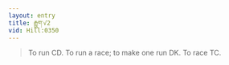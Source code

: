 ```yaml
---
layout: entry
title: རྒྱུག་√2
vid: Hill:0350
---
```

> To run CD. To run a race; to make one run DK. To race TC.
